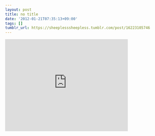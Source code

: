 ```yaml
---
layout: post
title: no title
date: '2012-01-21T07:35:13+09:00'
tags: []
tumblr_url: https://sheeplesssheepless.tumblr.com/post/16223105746
---
```

<iframe width="400" height="300" id="youtube_iframe" src="https://www.youtube.com/embed/Pz9fnk4S9Y0?feature=oembed&amp;enablejsapi=1&amp;origin=https://safe.txmblr.com&amp;wmode=opaque" frameborder="0" allow="accelerometer; autoplay; encrypted-media; gyroscope; picture-in-picture" allowfullscreen></iframe>  
